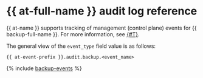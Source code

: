 # {{ at-full-name }} audit log reference

{{ at-name }} supports tracking of management (control plane) events for {{ backup-full-name }}. For more information, see [{#T}](../audit-trails/concepts/format.md).

The general view of the `event_type` field value is as follows:

```text
{{ at-event-prefix }}.audit.backup.<event_name>
```

{% include [backup-events](../_includes/audit-trails/events/backup-events.md) %}